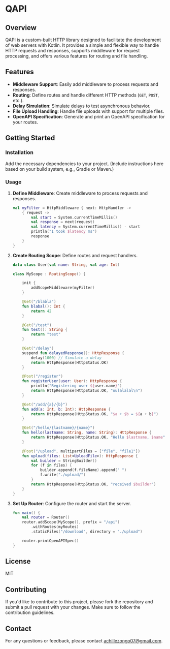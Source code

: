 
# QAPI

## Overview

QAPI is a custom-built HTTP library designed to facilitate the development of web servers with Kotlin. It provides a simple and flexible way to handle HTTP requests and responses, supports middleware for request processing, and offers various features for routing and file handling.

## Features

- **Middleware Support**: Easily add middleware to process requests and responses.
- **Routing**: Define routes and handle different HTTP methods (`GET`, `POST`, etc.).
- **Delay Simulation**: Simulate delays to test asynchronous behavior.
- **File Upload Handling**: Handle file uploads with support for multiple files.
- **OpenAPI Specification**: Generate and print an OpenAPI specification for your routes.

## Getting Started

### Installation

Add the necessary dependencies to your project. (Include instructions here based on your build system, e.g., Gradle or Maven.)

### Usage

1. **Define Middleware**: Create middleware to process requests and responses.

    ```kotlin
    val myFilter = HttpMiddleware { next: HttpHandler ->
        { request ->
            val start = System.currentTimeMillis()
            val response = next(request)
            val latency = System.currentTimeMillis() - start
            println("I took $latency ms")
            response
        }
    }
    ```

2. **Create Routing Scope**: Define routes and request handlers.

    ```kotlin
    data class User(val name: String, val age: Int)

    class MyScope : RoutingScope() {

        init {
            addScopeMiddleware(myFilter)
        }

        @Get("/blabla")
        fun blabal(): Int {
            return 42
        }

        @Get("/test")
        fun test(): String {
            return "test"
        }

        @Get("/delay")
        suspend fun delayedResponse(): HttpResponse {
            delay(1000) // Simulate a delay
            return HttpResponse(HttpStatus.OK)
        }

        @Post("/register")
        fun registerUser(user: User): HttpResponse {
            println("Registering user ${user.name}")
            return HttpResponse(HttpStatus.OK, "oulalalal\n")
        }

        @Get("/add/{a}/{b}")
        fun add(a: Int, b: Int): HttpResponse {
            return HttpResponse(HttpStatus.OK, "$a + $b = ${a + b}")
        }

        @Get("/hello/{lastname}/{name}")
        fun hello(lastname: String, name: String): HttpResponse {
            return HttpResponse(HttpStatus.OK, "Hello $lastname, $name", contentType = ContentType.TEXT_PLAIN)
        }

        @Post("/upload", multipartFiles = ["file", "file1"])
        fun upload(files: List<UploadFile>): HttpResponse {
            val builder = StringBuilder()
            for (f in files) {
                builder.append(f.fileName).append(" ")
                f.write("./upload/")
            }
            return HttpResponse(HttpStatus.OK, "received $builder")
        }
    }
    ```

3. **Set Up Router**: Configure the router and start the server.

    ```kotlin
    fun main() {
        val router = Router()
        router.addScope(MyScope(), prefix = "/api")
            .withRoutes(myRoutes)
            .staticFiles("/download", directory = "./upload")

        router.printOpenAPISpec()
    }
    ```

## License

MIT
## Contributing

If you'd like to contribute to this project, please fork the repository and submit a pull request with your changes. Make sure to follow the contribution guidelines.

## Contact

For any questions or feedback, please contact [achillezongo07@gmail.com](mailto:achillezongo07@gmail.com).

